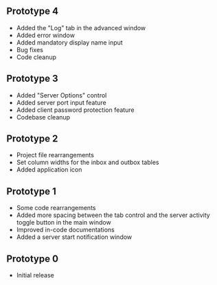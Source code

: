 ## Prototype 4

- Added the "Log" tab in the advanced window
- Added error window
- Added mandatory display name input
- Bug fixes
- Code cleanup

## Prototype 3

- Added "Server Options" control
- Added server port input feature
- Added client password protection feature
- Codebase cleanup

## Prototype 2

- Project file rearrangements
- Set column widths for the inbox and outbox tables
- Added application icon

## Prototype 1

- Some code rearrangements
- Added more spacing between the tab control and the server activity toggle button in the main window
- Improved in-code documentations
- Added a server start notification window

## Prototype 0

- Initial release
